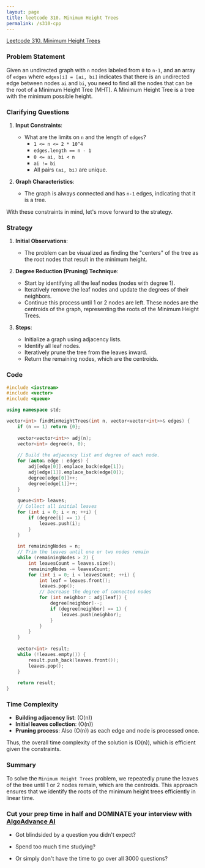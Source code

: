 ```yaml
---
layout: page
title: leetcode 310. Minimum Height Trees
permalink: /s310-cpp
---
```

[Leetcode 310. Minimum Height Trees](https://algoadvance.github.io/algoadvance/l310)
### Problem Statement

Given an undirected graph with `n` nodes labeled from `0` to `n-1`, and an array of `edges` where `edges[i] = [ai, bi]` indicates that there is an undirected edge between nodes `ai` and `bi`, you need to find all the nodes that can be the root of a Minimum Height Tree (MHT). A Minimum Height Tree is a tree with the minimum possible height.

### Clarifying Questions

1. **Input Constraints**:
   - What are the limits on `n` and the length of `edges`?
     - `1 <= n <= 2 * 10^4`
     - `edges.length == n - 1`
     - `0 <= ai, bi < n`
     - `ai != bi`
     - All pairs `(ai, bi)` are unique.
     
2. **Graph Characteristics**:
   - The graph is always connected and has `n-1` edges, indicating that it is a tree.

With these constraints in mind, let's move forward to the strategy.

### Strategy

1. **Initial Observations**:
   - The problem can be visualized as finding the "centers" of the tree as the root nodes that result in the minimum height.

2. **Degree Reduction (Pruning) Technique**:
   - Start by identifying all the leaf nodes (nodes with degree 1).
   - Iteratively remove the leaf nodes and update the degrees of their neighbors.
   - Continue this process until 1 or 2 nodes are left. These nodes are the centroids of the graph, representing the roots of the Minimum Height Trees.

3. **Steps**:
   - Initialize a graph using adjacency lists.
   - Identify all leaf nodes.
   - Iteratively prune the tree from the leaves inward.
   - Return the remaining nodes, which are the centroids.

### Code

```cpp
#include <iostream>
#include <vector>
#include <queue>

using namespace std;

vector<int> findMinHeightTrees(int n, vector<vector<int>>& edges) {
    if (n == 1) return {0};
    
    vector<vector<int>> adj(n);
    vector<int> degree(n, 0);
    
    // Build the adjacency list and degree of each node.
    for (auto& edge : edges) {
        adj[edge[0]].emplace_back(edge[1]);
        adj[edge[1]].emplace_back(edge[0]);
        degree[edge[0]]++;
        degree[edge[1]]++;
    }
    
    queue<int> leaves;
    // Collect all initial leaves
    for (int i = 0; i < n; ++i) {
        if (degree[i] == 1) {
            leaves.push(i);
        }
    }
    
    int remainingNodes = n;
    // Trim the leaves until one or two nodes remain
    while (remainingNodes > 2) {
        int leavesCount = leaves.size();
        remainingNodes -= leavesCount;
        for (int i = 0; i < leavesCount; ++i) {
            int leaf = leaves.front();
            leaves.pop();
            // Decrease the degree of connected nodes
            for (int neighbor : adj[leaf]) {
                degree[neighbor]--;
                if (degree[neighbor] == 1) {
                    leaves.push(neighbor);
                }
            }
        }
    }
    
    vector<int> result;
    while (!leaves.empty()) {
        result.push_back(leaves.front());
        leaves.pop();
    }
    
    return result;
}
```

### Time Complexity
- **Building adjacency list**: \(O(n)\)
- **Initial leaves collection**: \(O(n)\)
- **Pruning process**: Also \(O(n)\) as each edge and node is processed once.

Thus, the overall time complexity of the solution is \(O(n)\), which is efficient given the constraints.

### Summary
To solve the `Minimum Height Trees` problem, we repeatedly prune the leaves of the tree until 1 or 2 nodes remain, which are the centroids. This approach ensures that we identify the roots of the minimum height trees efficiently in linear time.


### Cut your prep time in half and DOMINATE your interview with [AlgoAdvance AI](https://algoAdvance.com)

- Got blindsided by a question you didn't expect?

- Spend too much time studying?

- Or simply don't have the time to go over all 3000 questions?

